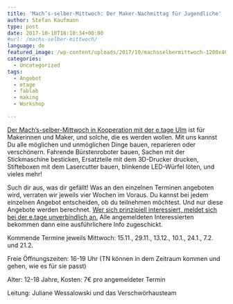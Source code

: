 ```yaml
---
title: 'Mach’s-selber-Mittwoch: Der Maker-Nachmittag für Jugendliche'
author: Stefan Kaufmann
type: post
date: 2017-10-10T16:10:34+00:00
#url: /machs-selber-mittwoch/
language: de
featured_image: /wp-content/uploads/2017/10/machsselbermittwoch-1200x408.jpg
categories:
  - Uncategorized
tags:
  - Angebot
  - etage
  - fablab
  - making
  - Workshop

---
```

[Der Mach&#8217;s-selber-Mittwoch in Kooperation mit der e.tage Ulm][1] ist für Makerinnen und Maker, und solche, die es werden wollen. Mit uns kannst Du alle möglichen und unmöglichen Dinge bauen, reparieren oder verschönern. Fahrende Bürstenroboter bauen, Sachen mit der Stickmaschine besticken, Ersatzteile mit dem 3D-Drucker drucken, Stifteboxen mit dem Lasercutter bauen, blinkende LED-Würfel löten, und vieles mehr!

Such dir aus, was dir gefällt! Was an den einzelnen Terminen angeboten wird, verraten wir jeweils vier Wochen im Voraus. Du kannst bei jedem einzelnen Angebot entscheiden, ob du teilnehmen möchtest. Und nur diese Angebote werden berechnet. [Wer sich prinzipiell interessiert, meldet sich bei der e.tage unverbindlich an.][1] Alle angemeldeten Interessierten bekommen dann eine ausführlichere Info zugeschickt.

Kommende Termine jeweils Mittwoch: 15.11., 29.11., 13.12., 10.1., 24.1., 7.2. und 21.2.

Freie Öffnungszeiten: 16-19 Uhr (TN können in dem Zeitraum kommen und gehen, wie es für sie passt)

Alter: 12-18 Jahre, Kosten: 7€ pro angemeldeter Termin

Leitung: Juliane Wessalowski und das Verschwörhausteam

 [1]: http://www.etage-ulm.de/index.php?id=42&tx_seminars_pi1%5BshowUid%5D=378
